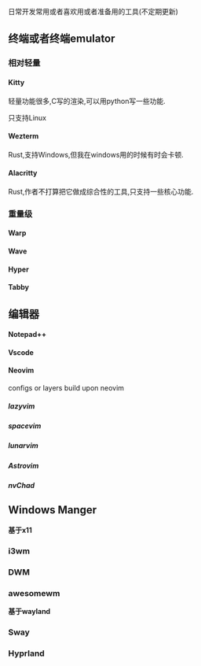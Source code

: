 日常开发常用或者喜欢用或者准备用的工具(不定期更新)

## 终端或者终端emulator

### 相对轻量

#### Kitty

轻量功能很多,C写的渲染,可以用python写一些功能. 

只支持Linux

#### Wezterm

Rust,支持Windows,但我在windows用的时候有时会卡顿.



#### Alacritty

Rust,作者不打算把它做成综合性的工具,只支持一些核心功能.





### 重量级

#### Warp





#### Wave





#### Hyper





#### Tabby







## 编辑器

#### Notepad++





#### Vscode







#### Neovim



configs or layers build upon neovim

##### lazyvim



##### spacevim



##### lunarvim



##### Astrovim



##### nvChad





## Windows Manger

**基于x11**

### i3wm



### DWM





### awesomewm



**基于wayland**

### Sway





### Hyprland





